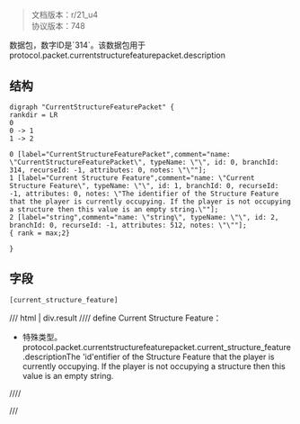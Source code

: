 # <!-- md:samp CurrentStructureFeaturePacket -->

> 文档版本：r/21_u4<br/>协议版本：748

<!-- md:samp CurrentStructureFeaturePacket -->数据包，数字ID是`314`。该数据包用于protocol.packet.currentstructurefeaturepacket.description

## 结构

```viz
digraph "CurrentStructureFeaturePacket" {
rankdir = LR
0
0 -> 1
1 -> 2

0 [label="CurrentStructureFeaturePacket",comment="name: \"CurrentStructureFeaturePacket\", typeName: \"\", id: 0, branchId: 314, recurseId: -1, attributes: 0, notes: \"\""];
1 [label="Current Structure Feature",comment="name: \"Current Structure Feature\", typeName: \"\", id: 1, branchId: 0, recurseId: -1, attributes: 0, notes: \"The identifier of the Structure Feature that the player is currently occupying. If the player is not occupying a structure then this value is an empty string.\""];
2 [label="string",comment="name: \"string\", typeName: \"\", id: 2, branchId: 0, recurseId: -1, attributes: 512, notes: \"\""];
{ rank = max;2}

}

```

## 字段

```title='CurrentStructureFeaturePacket'
[current_structure_feature]
```

/// html | div.result
//// define
Current Structure Feature：[<!-- md:samp string -->](../types/string.md)

- 特殊类型。protocol.packet.currentstructurefeaturepacket.current_structure_feature.descriptionThe 'id'entifier of the Structure Feature that the player is currently occupying. If the player is not occupying a structure then this value is an empty string.


////

///

